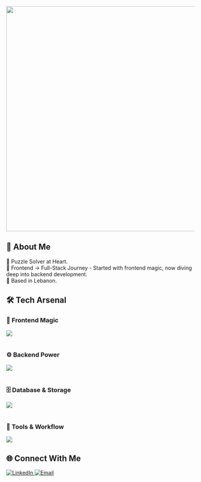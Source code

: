 <div align="center">
  <img src="https://media1.tenor.com/m/b2VkoMV4hrYAAAAC/tombstone-im-your-huckleberry.gif" width="600">
</div>

## 🤠 About Me

🧩 Puzzle Solver at Heart.
<br/>
🚀 Frontend → Full-Stack Journey - Started with frontend magic, now diving deep into backend development.
<br/>
📍 Based in Lebanon.
<br/>
## 🛠️ Tech Arsenal

<div align="left">
  <h3>🎨 Frontend Magic</h3>
  <img src="https://skillicons.dev/icons?i=html,css,js,react,tailwind,sass,figma&theme=dark" />
  <br/><br/>
  
  <h3>⚙️ Backend Power</h3>
  <img src="https://skillicons.dev/icons?i=php,python,laravel,nodejs&theme=dark" />
  <br/><br/>
  
  <h3>🗄️ Database & Storage</h3>
  <img src="https://skillicons.dev/icons?i=mysql,postgres" />
  <br/><br/>
  
  <h3>🔧 Tools & Workflow</h3>
  <img src="https://skillicons.dev/icons?i=git,docker,vscode,postman,github,webpack,firebase" />
</div>

## 🌐 Connect With Me

<div align="left">
  <a href="https://www.linkedin.com/in/zein-kassem/">
    <img src="https://img.shields.io/badge/LinkedIn-0077B5?style=for-the-badge&logo=linkedin&logoColor=white&labelColor=0077B5" alt="LinkedIn"/>
  </a>
  <a href="mailto:zein.s.kassem@gmail.com">
    <img src="https://img.shields.io/badge/Email-D14836?style=for-the-badge&logo=gmail&logoColor=white&labelColor=D14836" alt="Email"/>
  </a>
</div>

